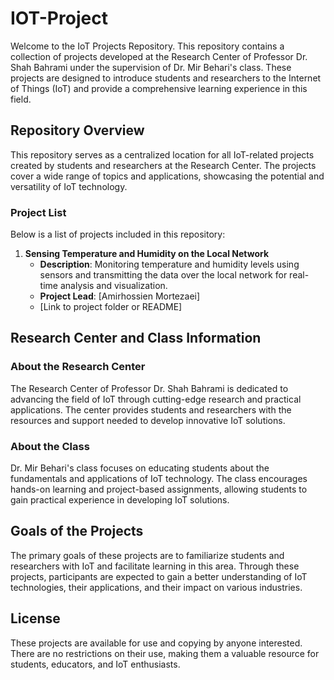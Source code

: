 # IOT-Project

Welcome to the IoT Projects Repository. This repository contains a collection of projects developed at the Research Center of Professor Dr. Shah Bahrami under the supervision of Dr. Mir Behari's class. These projects are designed to introduce students and researchers to the Internet of Things (IoT) and provide a comprehensive learning experience in this field.

## Repository Overview

This repository serves as a centralized location for all IoT-related projects created by students and researchers at the Research Center. The projects cover a wide range of topics and applications, showcasing the potential and versatility of IoT technology.

### Project List

Below is a list of projects included in this repository:

1. **Sensing Temperature and Humidity on the Local Network**
   - **Description**: Monitoring temperature and humidity levels using sensors and transmitting the data over the local network for real-time analysis and visualization.
   - **Project Lead**: [Amirhossien Mortezaei]
   - [Link to project folder or README]

## Research Center and Class Information

### About the Research Center

The Research Center of Professor Dr. Shah Bahrami is dedicated to advancing the field of IoT through cutting-edge research and practical applications. The center provides students and researchers with the resources and support needed to develop innovative IoT solutions.

### About the Class

Dr. Mir Behari's class focuses on educating students about the fundamentals and applications of IoT technology. The class encourages hands-on learning and project-based assignments, allowing students to gain practical experience in developing IoT solutions.

## Goals of the Projects

The primary goals of these projects are to familiarize students and researchers with IoT and facilitate learning in this area. Through these projects, participants are expected to gain a better understanding of IoT technologies, their applications, and their impact on various industries.

## License

These projects are available for use and copying by anyone interested. There are no restrictions on their use, making them a valuable resource for students, educators, and IoT enthusiasts.


